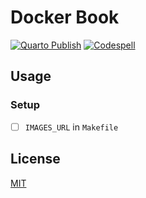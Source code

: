 # Docker Book

[![Quarto Publish](https://github.com/lnnrtwttkhn/docker-book/actions/workflows/publish.yml/badge.svg)](https://github.com/lnnrtwttkhn/docker-book/actions/workflows/publish.yml)
[![Codespell](https://github.com/lnnrtwttkhn/docker-book/actions/workflows/codespell.yml/badge.svg)](https://github.com/lnnrtwttkhn/docker-book/actions/workflows/codespell.yml)

## Usage

### Setup

- [ ] `IMAGES_URL` in `Makefile`

## License

[MIT](LICENSE)

